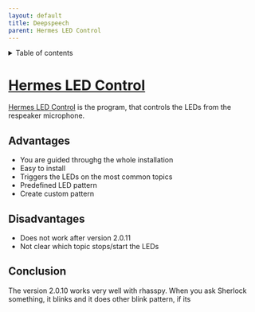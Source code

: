 ```yaml
---
layout: default
title: Deepspeech
parent: Hermes LED Control
---
```


<details close markdown="block">
  <summary>
    Table of contents
  </summary>
  {: .text-delta }
1. TOC
{:toc}
</details>


# [Hermes LED Control](/pages/knowledge/hlc)
[Hermes LED Control](/pages/knowledge/hlc) is the program, that controls the LEDs from the respeaker microphone.

## Advantages
- You are guided throughg the whole installation
- Easy to install
- Triggers the LEDs on the most common topics
- Predefined LED pattern
- Create custom pattern

## Disadvantages
- Does not work after version 2.0.11
- Not clear which topic stops/start the LEDs

## Conclusion
The version 2.0.10 works very well with rhasspy. When you ask Sherlock something, it blinks and it does other blink pattern, if its 